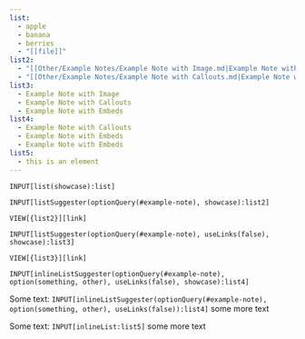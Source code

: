 ```yaml
---
list:
  - apple
  - banana
  - berries
  - "[[file]]"
list2:
  - "[[Other/Example Notes/Example Note with Image.md|Example Note with Image]]"
  - "[[Other/Example Notes/Example Note with Callouts.md|Example Note with Callouts]]"
list3:
  - Example Note with Image
  - Example Note with Callouts
  - Example Note with Embeds
list4:
  - Example Note with Callouts
  - Example Note with Embeds
  - Example Note with Embeds
list5:
  - this is an element
---
```



```meta-bind
INPUT[list(showcase):list]
```

```meta-bind
INPUT[listSuggester(optionQuery(#example-note), showcase):list2]
```

`VIEW[{list2}][link]`

```meta-bind
INPUT[listSuggester(optionQuery(#example-note), useLinks(false), showcase):list3]
```

`VIEW[{list3}][link]`

```meta-bind
INPUT[inlineListSuggester(optionQuery(#example-note), option(something, other), useLinks(false), showcase):list4]
```


Some text: `INPUT[inlineListSuggester(optionQuery(#example-note), option(something, other), useLinks(false)):list4]` some more text


Some text: `INPUT[inlineList:list5]` some more text